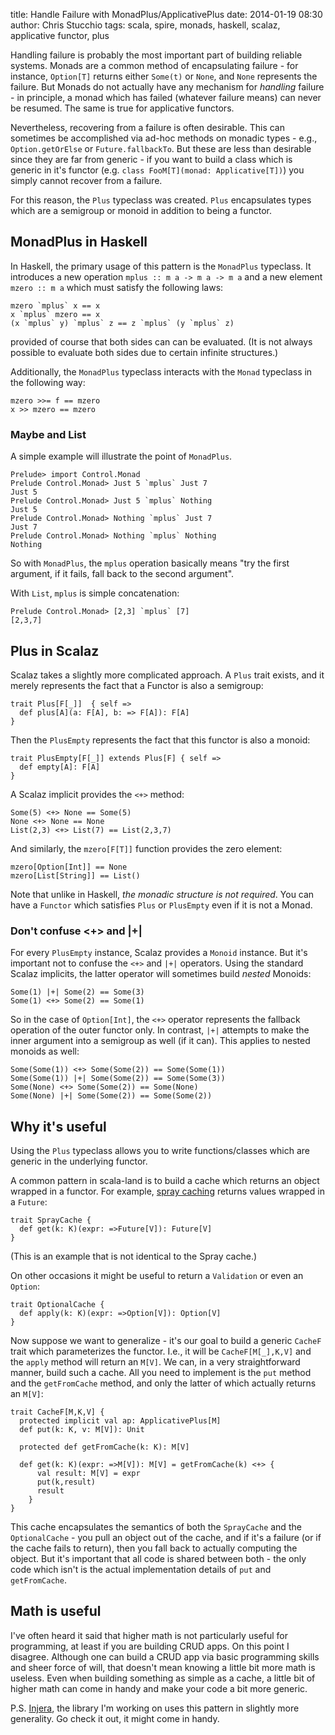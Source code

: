 title: Handle Failure with MonadPlus/ApplicativePlus
date: 2014-01-19 08:30
author: Chris Stucchio
tags: scala, spire, monads, haskell, scalaz, applicative functor, plus





Handling failure is probably the most important part of building reliable systems. Monads are a common method of encapsulating failure - for instance, `Option[T]` returns either `Some(t)` or `None`, and `None` represents the failure. But Monads do not actually have any mechanism for *handling* failure - in principle, a monad which has failed (whatever failure means) can never be resumed. The same is true for applicative functors.

Nevertheless, recovering from a failure is often desirable. This can sometimes be accomplished via ad-hoc methods on monadic types - e.g., `Option.getOrElse` or `Future.fallbackTo`. But these are less than desirable since they are far from generic - if you want to build a class which is generic in it's functor (e.g. `class FooM[T](monad: Applicative[T])`) you simply cannot recover from a failure.

For this reason, the `Plus` typeclass was created. `Plus` encapsulates types which are a semigroup or monoid in addition to being a functor.



## MonadPlus in Haskell

In Haskell, the primary usage of this pattern is the `MonadPlus` typeclass. It introduces a new operation `mplus :: m a -> m a -> m a` and a new element `mzero :: m a` which must satisfy the following laws:

    mzero `mplus` x == x
    x `mplus` mzero == x
    (x `mplus` y) `mplus` z == z `mplus` (y `mplus` z)

provided of course that both sides can can be evaluated. (It is not always possible to evaluate both sides due to certain infinite structures.)

Additionally, the `MonadPlus` typeclass interacts with the `Monad` typeclass in the following way:

    mzero >>= f == mzero
    x >> mzero == mzero

### Maybe and List

A simple example will illustrate the point of `MonadPlus`.

    Prelude> import Control.Monad
    Prelude Control.Monad> Just 5 `mplus` Just 7
    Just 5
    Prelude Control.Monad> Just 5 `mplus` Nothing
    Just 5
    Prelude Control.Monad> Nothing `mplus` Just 7
    Just 7
    Prelude Control.Monad> Nothing `mplus` Nothing
    Nothing

So with `MonadPlus`, the `mplus` operation basically means "try the first argument, if it fails, fall back to the second argument".

With `List`, `mplus` is simple concatenation:

    Prelude Control.Monad> [2,3] `mplus` [7]
    [2,3,7]

## Plus in Scalaz

Scalaz takes a slightly more complicated approach. A `Plus` trait exists, and it merely represents the fact that a Functor is also a semigroup:

    trait Plus[F[_]]  { self =>
      def plus[A](a: F[A], b: => F[A]): F[A]
    }

Then the `PlusEmpty` represents the fact that this functor is also a monoid:

    trait PlusEmpty[F[_]] extends Plus[F] { self =>
      def empty[A]: F[A]
    }

A Scalaz implicit provides the `<+>` method:

    Some(5) <+> None == Some(5)
    None <+> None == None
    List(2,3) <+> List(7) == List(2,3,7)

And similarly, the `mzero[F[T]]` function provides the zero element:

    mzero[Option[Int]] == None
    mzero[List[String]] == List()

Note that unlike in Haskell, *the monadic structure is not required*. You can have a `Functor` which satisfies `Plus` or `PlusEmpty` even if it is not a Monad.

### Don't confuse <+> and |+|

For every `PlusEmpty` instance, Scalaz provides a `Monoid` instance. But it's important not to confuse the `<+>` and `|+|` operators. Using the standard Scalaz implicits, the latter operator will sometimes build *nested* Monoids:

    Some(1) |+| Some(2) == Some(3)
    Some(1) <+> Some(2) == Some(1)

So in the case of `Option[Int]`, the `<+>` operator represents the fallback operation of the outer functor only. In contrast, `|+|` attempts to make the inner argument into a semigroup as well (if it can). This applies to nested monoids as well:

    Some(Some(1)) <+> Some(Some(2)) == Some(Some(1))
    Some(Some(1)) |+| Some(Some(2)) == Some(Some(3))
    Some(None) <+> Some(Some(2)) == Some(None)
    Some(None) |+| Some(Some(2)) == Some(Some(2))

## Why it's useful

Using the `Plus` typeclass allows you to write functions/classes which are generic in the underlying functor.

A common pattern in scala-land is to build a cache which returns an object wrapped in a functor. For example, [spray caching](http://spray.io/documentation/1.1-M8/spray-caching/) returns values wrapped in a `Future`:

    trait SprayCache {
      def get(k: K)(expr: =>Future[V]): Future[V]
    }

(This is an example that is not identical to the Spray cache.)

On other occasions it might be useful to return a `Validation` or even an `Option`:

    trait OptionalCache {
      def apply(k: K)(expr: =>Option[V]): Option[V]
    }

Now suppose we want to generalize - it's our goal to build a generic `CacheF` trait which parameterizes the functor. I.e., it will be `CacheF[M[_],K,V]` and the `apply` method will return an `M[V]`.
We can, in a very straightforward manner, build such a cache. All you need to implement is the `put` method and the `getFromCache` method, and only the latter of which actually returns an `M[V]`:

    trait CacheF[M,K,V] {
      protected implicit val ap: ApplicativePlus[M]
      def put(k: K, v: M[V]): Unit

      protected def getFromCache(k: K): M[V]

      def get(k: K)(expr: =>M[V]): M[V] = getFromCache(k) <+> {
          val result: M[V] = expr
          put(k,result)
          result
        }
    }

This cache encapsulates the semantics of both the `SprayCache` and the `OptionalCache` - you pull an object out of the cache, and if it's a failure (or if the cache fails to return), then you fall back to actually computing the object. But it's important that all code is shared between both - the only code which isn't is the actual implementation details of `put` and `getFromCache`.

## Math is useful

I've often heard it said that higher math is not particularly useful for programming, at least if you are building CRUD apps. On this point I disagree. Although one can build a CRUD app via basic programming skills and sheer force of will, that doesn't mean knowing a little bit more math is useless. Even when building something as simple as a cache, a little bit of higher math can come in handy and make your code a bit more generic.

P.S. [Injera](https://github.com/bayesianwitch/injera), the library I'm working on uses this pattern in slightly more generality. Go check it out, it might come in handy.
